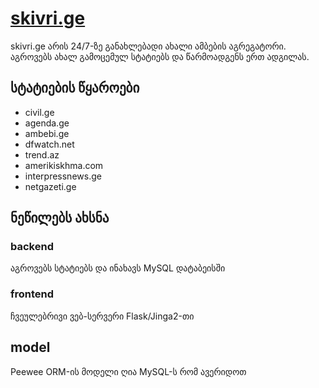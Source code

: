 # [skivri.ge](http://www.skivri.ge)

skivri.ge არის 24/7-ზე განახლებადი ახალი ამბების აგრეგატორი. აგროვებს ახალ გამოცემულ სტატიებს და წარმოადგენს ერთ ადგილას.

## სტატიების წყაროები

* civil.ge
* agenda.ge
* ambebi.ge
* dfwatch.net
* trend.az
* amerikiskhma.com
* interpressnews.ge
* netgazeti.ge

## ნეწილებს ახსნა
### backend
აგროვებს სტატიებს და ინახავს MySQL დატაბეისში
### frontend
ჩვეულებრივი ვებ-სერვერი Flask/Jinga2-თი
## model
Peewee ORM-ის მოდელი ღია MySQL-ს რომ ავერიდოთ
